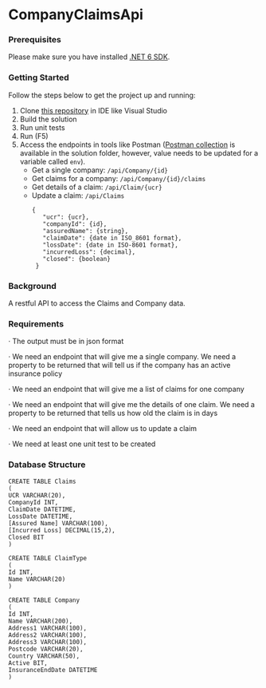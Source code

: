 # CompanyClaimsApi

### Prerequisites
Please make sure you have installed [.NET 6 SDK](https://dotnet.microsoft.com/en-us/download/dotnet/6.0).

### Getting Started
Follow the steps below to get the project up and running:
1. Clone [this repository](https://github.com/sathish-nagula/CompanyClaimsService) in IDE like Visual Studio
2. Build the solution
3. Run unit tests
4. Run (F5)
5. Access the endpoints in tools like Postman ([Postman collection](https://github.com/sathish-nagula/CompanyClaimsService/blob/master/CompanyClaimsApi.postman_collection.json) is available in the solution folder, however, value needs to be updated for a variable called `env`).
     - Get a single company: `/api/Company/{id}`
     - Get claims for a company: `/api/Company/{id}/claims`
     - Get details of a claim: `/api/Claim/{ucr}`
     - Update a claim: `/api/Claims`
       ```
       {
          "ucr": {ucr},
          "companyId": {id},
          "assuredName": {string},
          "claimDate": {date in ISO_8601 format},
          "lossDate": {date in ISO-8601 format},
          "incurredLoss": {decimal},
          "closed": {boolean}
        }
       ```

### Background

A restful API to access the Claims and Company data.

### Requirements

· The output must be in json format

· We need an endpoint that will give me a single company. We need a property to be returned that will tell us if the company has an active insurance policy

· We need an endpoint that will give me a list of claims for one company

· We need an endpoint that will give me the details of one claim. We need a property to be returned that tells us how old the claim is in days

· We need an endpoint that will allow us to update a claim

· We need at least one unit test to be created

### Database Structure

```
CREATE TABLE Claims
(
UCR VARCHAR(20),
CompanyId INT,
ClaimDate DATETIME,
LossDate DATETIME,
[Assured Name] VARCHAR(100),
[Incurred Loss] DECIMAL(15,2),
Closed BIT
)

CREATE TABLE ClaimType
(
Id INT,
Name VARCHAR(20)
)

CREATE TABLE Company
(
Id INT,
Name VARCHAR(200),
Address1 VARCHAR(100),
Address2 VARCHAR(100),
Address3 VARCHAR(100),
Postcode VARCHAR(20),
Country VARCHAR(50),
Active BIT,
InsuranceEndDate DATETIME
)
```
